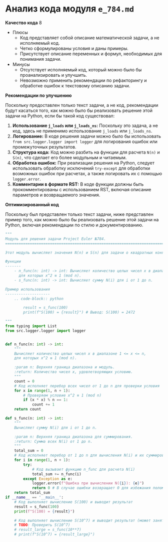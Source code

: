 # Анализ кода модуля `e_784.md`

**Качество кода**
8
-  Плюсы
    -  Код представляет собой описание математической задачи, а не исполняемый код.
    -  Четко сформулированы условия и даны примеры.
    -  Присутствует описание переменных и формул, необходимых для понимания задачи.
-  Минусы
    -  Отсутствует исполняемый код, который можно было бы проанализировать и улучшить.
    -  Невозможно применить рекомендации по рефакторингу и обработке ошибок к текстовому описанию задачи.

**Рекомендации по улучшению**

Поскольку предоставлен только текст задачи, а не код, рекомендации будут касаться того, как можно было бы реализовать решение этой задачи на Python, если бы такой код существовал:

1. **Использование `j_loads` или `j_loads_ns`:** Поскольку это задача, а не код,  здесь не применимо использование `j_loads` или `j_loads_ns`.
2. **Логирование:** В коде решения задачи можно было бы использовать `from src.logger.logger import logger` для логирования ошибок или промежуточных результатов.
3. **Структура кода:** Код можно разбить на функции для расчета `N(n)` и `S(n)`, что сделает его более модульным и читаемым.
4. **Обработка ошибок:** При реализации решения на Python,  следует использовать обработку исключений `try-except` для  обработки возможных ошибок при расчетах, а также логировать их с помощью `logger.error`.
5. **Комментарии в формате RST:**  В коде функции должны быть прокомментированы с использованием  RST, включая описание параметров и возвращаемого значения.

**Оптимизированный код**

Поскольку был представлен только текст задачи, ниже представлен пример того, как можно было бы реализовать решение этой задачи на Python, включая рекомендации по стилю и документированию.
```python
"""
Модуль для решения задачи Project Euler №784.
=========================================================================================

Этот модуль вычисляет значения N(n) и S(n) для задачи о квадратных конгруэнциях.

Функции
-------
    - n_func(n: int) -> int: Вычисляет количество целых чисел x в диапазоне 1 <= x <= n,
      для которых x^2 ≡ 1 (mod n).
    - s_func(n: int) -> int: Вычисляет сумму N(i) для i от 1 до n.

Пример использования
--------------------
    .. code-block:: python

        result = s_func(100)
        print(f"S(100) = {result}") # Вывод: S(100) = 2472

"""
from typing import List
from src.logger.logger import logger


def n_func(n: int) -> int:
    """
    Вычисляет количество целых чисел x в диапазоне 1 <= x <= n,
    для которых x^2 ≡ 1 (mod n).

    :param n: Верхняя граница диапазона и модуль.
    :return: Количество чисел x, удовлетворяющих условию.
    """
    count = 0
    # Код исполняет перебор всех чисел от 1 до n для проверки условия
    for x in range(1, n + 1):
        # Проверяем условие x^2 ≡ 1 (mod n)
        if (x * x) % n == 1:
            count += 1
    return count

def s_func(n: int) -> int:
    """
    Вычисляет сумму N(i) для i от 1 до n.

    :param n: Верхняя граница диапазона для суммирования.
    :return: Сумма всех N(i) от 1 до n.
    """
    total_sum = 0
    # Код исполняет перебор от 1 до n для вычисления N(i) и их суммирования
    for i in range(1, n + 1):
        try:
            # Код вызывает функцию n_func для расчета N(i)
            total_sum += n_func(i)
        except Exception as e:
            logger.error(f"Ошибка при вычислении N({i}): {e}")
            return 0 # В случае ошибки возвращает 0 для избежания поломки вычислений
    return total_sum
if __name__ == '__main__':
    # Код выполняет вычисление S(100) и выводит результат
    result = s_func(100)
    print(f"S(100) = {result}")

    # Код выполняет вычисление S(10^7) и выводит результат (может занять продолжительное время)
    # TODO: Проверить S(10^7)
    # result_large = s_func(10**7)
    # print(f"S(10^7) = {result_large}")
```